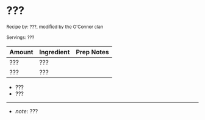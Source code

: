 # ???

<small>Recipe by: ???, modified by the O'Connor clan</small>

<small>Servings: ???</small>

| Amount | Ingredient | Prep Notes |
| ------ | :--------- | :--------- |
| ???    | ???        |            |
| ???    | ???        |            |

- ???
- ???

---

- _note_: ???

<!-- Tags:
- ???
- ???
-->